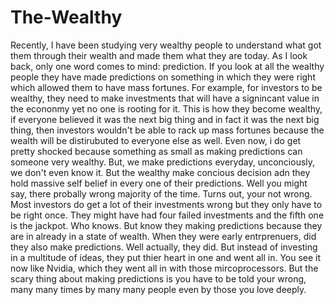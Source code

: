 # The-Wealthy

Recently, I have been studying very wealthy people to understand what got them through their wealth and made them what they are today. As I look back, only one word comes to mind: prediction. If you look at all the wealthy people they have made predictions on something in which they were right which allowed them to have mass fortunes. For example, for investors to be wealthy, they need to make investments that will have a signincant value in the econonmy yet no one is rooting for it. This is how they become wealthy, if everyone believed it was the next big thing and in fact it was the next big thing, then investors wouldn't be able to rack up mass fortunes because the wealth will be distirubuted to everyone else as well. Even now, i do get pretty shocked because something as small as making predictions can someone very wealthy. But, we make predictions everyday, unconciously, we don't even know it. But the wealthy make concious decision adn they hold massive self belief in every one of their predictions. Well you might say, there probally wrong majority of the time. Turns out, your not wrong. Most investors do get a lot of their investments wrong but they only have to be right once. They might have had four failed investments and the fifth one is the jackpot. Who knows. But know they making predictions because they are in already in a state of wealth. When they were early entrprenuers, did they also make predictions. Well actually, they did. But instead of investing in a multitude of ideas, they put thier heart in one and went all in. You see it now like Nvidia, which they went all in with those mircoprocessors. But the scary thing about making predictions is you have to be told your wrong, many many times by many many people even by those you love deeply. 
